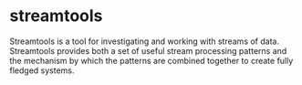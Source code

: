 streamtools
===========

Streamtools is a tool for investigating and 
working with streams of data. Streamtools provides both a set of
useful stream processing patterns and the mechanism by which the patterns are 
combined together to create fully fledged systems. 



